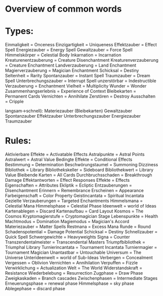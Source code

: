 Overview of common words
========================

Types:
======
Einmaligkeit = Onceness
Einzigartigkeit = Uniqueness
Effektzauber = Effect Spell
Energiezauber = Energy Spell
Gewaltzauber = Force Spell
Himmelskörper = Celestial Body
Inkarnation = Incarnation
Kreaturenentzauberung = Creature Disenchantment
Kreaturenverzauberung = Creature Enchantment
Landverzauberung = Land Enchantment
Magierverzauberung = Magician Enchantment
Schicksal = Destiny
Seltenheit = Rarity
Spontanzauber = Instant Spell
Traumzauber = Dream Spell
Unterbrechungszauber = Interrupt Spell
unzerstörbar = Indestructible
Verzauberung = Enchantment
Vielheit = Multiplicity
Wunder = Wonder 
Zusammenhangserlebnis = Experience of Context
Bleibekarten = Permanent Cards
Vernichten = Annihilate
Zerstören = Destroy
Ausschalten = Cripple

langsam->schnell):
Materiezauber (Bleibekarten)
Gewaltzauber
Spontanzauber
Effektzauber
Unterbrechungszauber
Energiezauber
Traumzauber

Rules:
======
Aktivierbare Effekte = Activatable Effects
Astralpunkte = Astral Points
Astralwert = Astral Value
Bedingte Effekte = Conditional Effects
Bestimmung = Determination
Beschwörungstaumel = Summoning Dizziness
Bibliothek = Library
Bibliothekskeller = Sideboard
Bibliothekwert = Library Value
Bleibende Karten = All Cards
Durchbruchsschaden = Breakthrough Damage
Effektantworten = Effect Responses
Effekte = Effects
Eigenschaften = Attributes
Ekliptik = Ecliptic
Entzauberungen = Disenchantment
Erinnern = Remembrance
Erscheinen = Appearance
Farbeigenschaft = Color Property
Geistincantata = Spiritual Incantata
Gezielte Verzauberungen = Targeted Enchantments
Himmelsmana = Celestial Mana
Himmelsphase = Celestial Phase
Ideenwelt = world of Ideas
Kartenablegen = Discard
Kartenaufbau = Card Layout
Kosmos = The Cosmos
Kryptomagierstufe = Cryptomagician Stage
Lebenspunkte = Health
Machtmodus = Domination
Magiemodus = Magician's Accord
Materiezauber = Matter Spells
Restmana = Excess Mana
Runde = Round
Schadenspotential = Damage Potential
Schicksal = Destiny
Schnellzauber = Quick Spell
Schwergewichte = Heavyweights
Signa = Counter
Transzendentalmeister = Transcendental Masters
Triumpfbibliothek = Triumphal Library
Turnierincantata = Tournament Incantata
Turniermagier = Tournament Magician
Unantastbar = Untouchable
Universum = The Universe
Unterideenwelt = world of Sub-Ideas
Verbergen = Concealment
Vergessen = Oblivion
Vernichten = Annihilation
Verpuffen = Fizzle
Verwirklichung = Actualization
Welt = The World
Widerstandskraft = Resistance
Wiederbelebung = Resurrection
Zugphase = Draw Phase
Zweigkaskaden = Branch cascades
Zwischenphasen = Intermediate Stages
Erneuerungsphase = renewal phase 
Himmelsphase = sky phase
Ablegephase = discard phase
